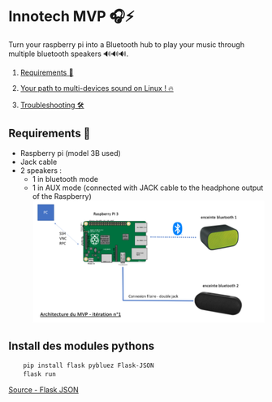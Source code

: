 # Innotech MVP :headphones::zap:

Turn your raspberry pi into a Bluetooth hub to play your music through multiple bluetooth speakers 🔊🔊🔊.

1. [Requirements 📜](<#Requirements 📜>)
1. [Your path to multi-devices sound on Linux ! 🔥](./installation/README.md)

1. [Troubleshooting 🛠](<#Troubleshooting 🛠>)

## Requirements 📜
- Raspberry pi (model 3B used)
- Jack cable
- 2 speakers :
    - 1 in bluetooth mode
    - 1 in AUX mode (connected with JACK cable to the headphone output of the Raspberry)
    ![architecture](./installation/architecture.png)

## Install des modules pythons
```bash
    pip install flask pybluez Flask-JSON
    flask run
```

[Source - Flask JSON](https://pypi.org/project/Flask-JSON/)
